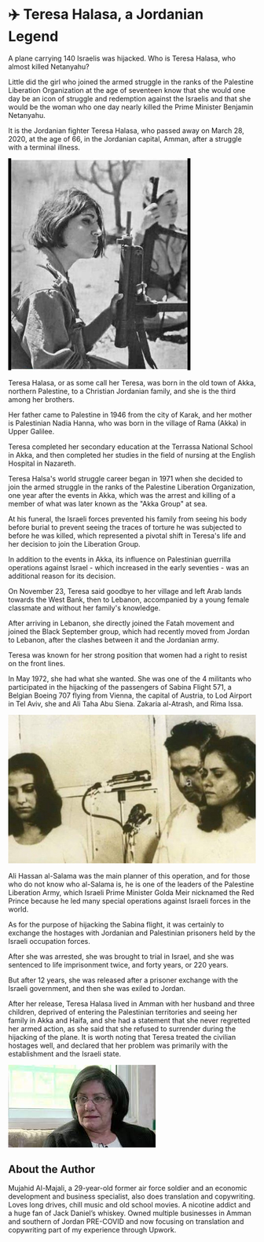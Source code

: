 # ✈️ Teresa Halasa, a Jordanian Legend

A plane carrying 140 Israelis was hijacked. Who is Teresa Halasa, who almost killed Netanyahu?

Little did the girl who joined the armed struggle in the ranks of the Palestine Liberation Organization at the age of seventeen know that she would one day be an icon of struggle and redemption against the Israelis and that she would be the woman who one day nearly killed the Prime Minister Benjamin Netanyahu.

It is the Jordanian fighter Teresa Halasa, who passed away on March 28, 2020, at the age of 66, in the Jordanian capital, Amman, after a struggle with a terminal illness.

![teresa](_static/images/teresa/image1.png)

Teresa Halasa, or as some call her Teresa, was born in the old town of Akka, northern Palestine, to a Christian Jordanian family, and she is the third among her brothers.

Her father came to Palestine in 1946 from the city of Karak, and her mother is Palestinian Nadia Hanna, who was born in the village of Rama (Akka) in Upper Galilee.

Teresa completed her secondary education at the Terrassa National School in Akka, and then completed her studies in the field of nursing at the English Hospital in Nazareth.

Teresa Halsa's world struggle career began in 1971 when she decided to join the armed struggle in the ranks of the Palestine Liberation Organization, one year after the events in Akka, which was the arrest and killing of a member of what was later known as the "Akka Group" at sea.

At his funeral, the Israeli forces prevented his family from seeing his body before burial to prevent seeing the traces of torture he was subjected to before he was killed, which represented a pivotal shift in Teresa's life and her decision to join the Liberation Group.

In addition to the events in Akka, its influence on Palestinian guerrilla operations against Israel - which increased in the early seventies - was an additional reason for its decision.

On November 23, Teresa said goodbye to her village and left Arab lands towards the West Bank, then to Lebanon, accompanied by a young female classmate and without her family's knowledge.

After arriving in Lebanon, she directly joined the Fatah movement and joined the Black September group, which had recently moved from Jordan to Lebanon, after the clashes between it and the Jordanian army.

Teresa was known for her strong position that women had a right to resist on the front lines.

In May 1972, she had what she wanted. She was one of the 4 militants who participated in the hijacking of the passengers of Sabina Flight 571, a Belgian Boeing 707 flying from Vienna, the capital of Austria, to Lod Airport in Tel Aviv, she and Ali Taha Abu Siena. Zakaria al-Atrash, and Rima Issa.

![militants](_static/images/teresa/image2.jpg)

Ali Hassan al-Salama was the main planner of this operation, and for those who do not know who al-Salama is, he is one of the leaders of the Palestine Liberation Army, which Israeli Prime Minister Golda Meir nicknamed the Red Prince because he led many special operations against Israeli forces in the world.

As for the purpose of hijacking the Sabina flight, it was certainly to exchange the hostages with Jordanian and Palestinian prisoners held by the Israeli occupation forces.

After she was arrested, she was brought to trial in Israel, and she was sentenced to life imprisonment twice, and forty years, or 220 years.

But after 12 years, she was released after a prisoner exchange with the Israeli government, and then she was exiled to Jordan.

After her release, Teresa Halasa lived in Amman with her husband and three children, deprived of entering the Palestinian territories and seeing her family in Akka and Haifa, and she had a statement that she never regretted her armed action, as she said that she refused to surrender during the hijacking of the plane. It is worth noting that Teresa treated the civilian hostages well, and declared that her problem was primarily with the establishment and the Israeli state.

![teresa](_static/images/teresa/image3.jpg)

## About the Author

Mujahid Al-Majali, a 29-year-old former air force soldier and an economic development and business specialist, also does translation and copywriting. Loves long drives, chill music and old school movies. A nicotine addict and a huge fan of Jack Daniel’s whiskey. Owned multiple businesses in Amman and southern of Jordan PRE-COVID and now focusing on translation and copywriting part of my experience through Upwork.
